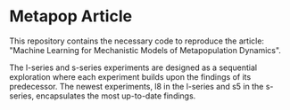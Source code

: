# Metapop Article

This repository contains the necessary code to reproduce the article: "Machine Learning for Mechanistic Models of Metapopulation Dynamics". 

The l-series and s-series experiments are designed as a sequential exploration where each experiment builds upon the findings of its predecessor. The newest experiments, l8 in the l-series and s5 in the s-series, encapsulates the most up-to-date findings.